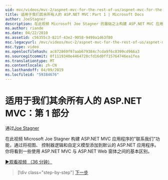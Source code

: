 ```yaml
---
uid: mvc/videos/mvc-2/aspnet-mvc-for-the-rest-of-us/aspnet-mvc-for-the-rest-of-us-part-1
title: 适用于我们其余所有人的 ASP.NET MVC：Part 1 | Microsoft Docs
author: JoeStagner
description: 在此视频 Microsoft Joe Stagner 的基础之上构建 ASP.NET MVC 应用程序的联系我们功能视图、 控制器逻辑和自定义模型为 t...
ms.author: riande
ms.date: 04/22/2010
ms.assetid: c56355c3-821f-43e2-9058-9499a1d63f80
msc.legacyurl: /mvc/videos/mvc-2/aspnet-mvc-for-the-rest-of-us/aspnet-mvc-for-the-rest-of-us-part-1
msc.type: video
ms.openlocfilehash: ac872869f97aab679384c7cda9f6c8399cd966a3
ms.sourcegitcommit: 0f1119340e4464720cfd16d0ff15764746ea1fea
ms.translationtype: MT
ms.contentlocale: zh-CN
ms.lasthandoff: 04/09/2019
ms.locfileid: "59384676"
---
```

# <a name="aspnet-mvc-for-the-rest-of-us-part-1"></a>适用于我们其余所有人的 ASP.NET MVC：第 1 部分

通过[Joe Stagner](https://github.com/JoeStagner)

在此视频 Microsoft Joe Stagner 构建 ASP.NET MVC 应用程序的"联系我们"功能，通过将视图、 控制器逻辑和自定义模型添加到默认的 ASP.NET 应用程序。 你将看到一些使用 ASP.NET MVC 与 ASP.NET Web 窗体之间的基本区别。

[&#9654;观看视频 （36 分钟）](https://channel9.msdn.com/Blogs/ASP-NET-Site-Videos/aspnet-mvc-for-the-rest-of-us-part-1)

> [!div class="step-by-step"]
> [下一步](aspnet-mvc-for-the-rest-of-us-part-2.md)
